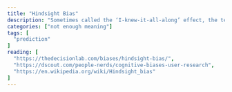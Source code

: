 ```yaml
---
title: "Hindsight Bias"
description: "Sometimes called the ‘I-knew-it-all-along’ effect, the tendency to see past events as being predictable at the time those events happened."
categories: ["not enough meaning"]
tags: [
  "prediction"
]
reading: [
  "https://thedecisionlab.com/biases/hindsight-bias/",
  "https://dscout.com/people-nerds/cognitive-biases-user-research",
  "https://en.wikipedia.org/wiki/Hindsight_bias"
]
---
```



